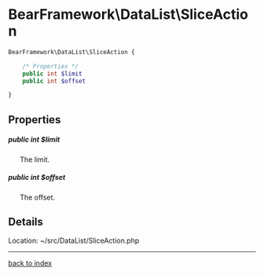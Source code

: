# BearFramework\DataList\SliceAction

```php
BearFramework\DataList\SliceAction {

	/* Properties */
	public int $limit
	public int $offset

}
```

## Properties

##### public int $limit

&nbsp;&nbsp;&nbsp;&nbsp;&nbsp;&nbsp;The limit.

##### public int $offset

&nbsp;&nbsp;&nbsp;&nbsp;&nbsp;&nbsp;The offset.

## Details

Location: ~/src/DataList/SliceAction.php

---

[back to index](index.md)


